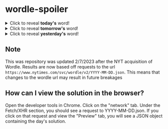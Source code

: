# wordle-spoiler

<details>
  <summary>Click to reveal <b>today's</b> word!</summary>
  <br>
  <b> atlas </b>
</details>

<details>
  <summary>Click to reveal <b>tomorrow's</b> word!</summary>
  <br>
  <b> draft </b>
</details>

<details>
  <summary>Click to reveal <b>yesterday's</b> word!</summary>
  <br>
  <b> sprig </b>
</details>

## Note
This was repository was updated 2/7/2023 after the NYT acquisition of Wordle. Results are now based off requests to the url `https://www.nytimes.com/svc/wordle/v2/YYYY-MM-DD.json`. This means that changes to the wordle url may result in future breakages

## How can I view the solution in the browser?
Open the developer tools in Chrome. Click on the "network" tab. Under the Fetch/XHR section, you should see a request to YYYY-MM-DD.json. If you click on that request and view the "Preview" tab, you will see a JSON object containing the day's solution.